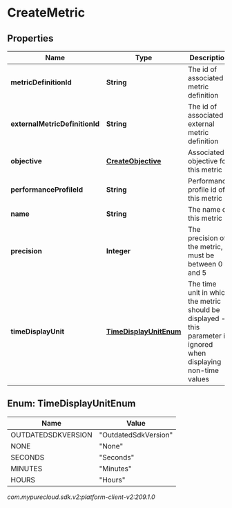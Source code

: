 # CreateMetric


## Properties

| Name | Type | Description | Notes |
| ------------ | ------------- | ------------- | ------------- |
| **metricDefinitionId** | **String** | The id of associated metric definition |  [optional] |
| **externalMetricDefinitionId** | **String** | The id of associated external metric definition |  [optional] |
| **objective** | [**CreateObjective**](CreateObjective) | Associated objective for this metric |  [optional] |
| **performanceProfileId** | **String** | Performance profile id of this metric |  [optional] |
| **name** | **String** | The name of this metric |  |
| **precision** | **Integer** | The precision of the metric, must be between 0 and 5 |  [optional] |
| **timeDisplayUnit** | [**TimeDisplayUnitEnum**](#Enum--TimeDisplayUnitEnum) | The time unit in which the metric should be displayed -- this parameter is ignored when displaying non-time values |  [optional] |


## Enum: TimeDisplayUnitEnum

| Name | Value |
| ---- | ----- |
| OUTDATEDSDKVERSION | &quot;OutdatedSdkVersion&quot; | 
| NONE | &quot;None&quot; | 
| SECONDS | &quot;Seconds&quot; | 
| MINUTES | &quot;Minutes&quot; | 
| HOURS | &quot;Hours&quot; | 




_com.mypurecloud.sdk.v2:platform-client-v2:209.1.0_

